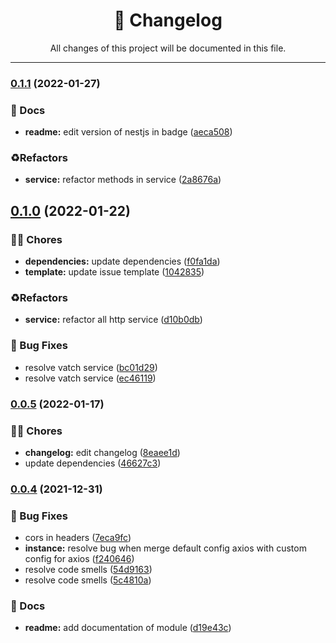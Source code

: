 <div align="center"><h1>📝 Changelog</h1><p>All changes of this project will be documented in this file.</p></div>

---

### [0.1.1](https://github.com/tresdoce/nestjs-httpclient/compare/v0.1.0...v0.1.1) (2022-01-27)


### 📝 Docs

* **readme:** edit version of nestjs in badge ([aeca508](https://github.com/tresdoce/nestjs-httpclient/commit/aeca5084c295af0170ea9151154018f8099b28aa))


### ♻️Refactors

* **service:** refactor methods in service ([2a8676a](https://github.com/tresdoce/nestjs-httpclient/commit/2a8676a162925dd2d9eca629400e69de3ba9c356))

## [0.1.0](https://github.com/tresdoce/nestjs-httpclient/compare/v0.0.5...v0.1.0) (2022-01-22)


### 👨‍💻 Chores

* **dependencies:** update dependencies ([f0fa1da](https://github.com/tresdoce/nestjs-httpclient/commit/f0fa1da79c969ac1cfbd1cb5116aa0f495b0a7aa))
* **template:** update issue template ([1042835](https://github.com/tresdoce/nestjs-httpclient/commit/104283582310a9f722b7f5402ede151a8743139b))


### ♻️Refactors

* **service:** refactor all http service ([d10b0db](https://github.com/tresdoce/nestjs-httpclient/commit/d10b0dbdf0a25a17e3506f86e36ed86fc3e868ba))


### 🐛 Bug Fixes

* resolve vatch service ([bc01d29](https://github.com/tresdoce/nestjs-httpclient/commit/bc01d29976ca9d8550c92635c03c65db2d009b4a))
* resolve vatch service ([ec46119](https://github.com/tresdoce/nestjs-httpclient/commit/ec46119ad23d61769bb843e0a4e9c8f9b9f62fe2))

### [0.0.5](https://github.com/tresdoce/nestjs-httpclient/compare/v0.0.4...v0.0.5) (2022-01-17)


### 👨‍💻 Chores

* **changelog:** edit changelog ([8eaee1d](https://github.com/tresdoce/nestjs-httpclient/commit/8eaee1df8d7f6f13c6ab5255fadde95ce74238e9))
* update dependencies ([46627c3](https://github.com/tresdoce/nestjs-httpclient/commit/46627c322e21a90de94fed14775abab0af257ba9))

### [0.0.4](https://github.com/tresdoce/nestjs-httpclient/compare/v0.0.3...v0.0.4) (2021-12-31)


### 🐛 Bug Fixes

* cors in headers ([7eca9fc](https://github.com/tresdoce/nestjs-httpclient/commit/7eca9fcf09846f81def92ffea44074c3572c7c77))
* **instance:** resolve bug when merge default config axios with custom config for axios ([f240646](https://github.com/tresdoce/nestjs-httpclient/commit/f240646fc82cba78cbf384a9011879badd6b90a5))
* resolve code smells ([54d9163](https://github.com/tresdoce/nestjs-httpclient/commit/54d91639052bc9810eab622b5b2c81cc7ad07cf4))
* resolve code smells ([5c4810a](https://github.com/tresdoce/nestjs-httpclient/commit/5c4810a5475cbdb1394168d74390671b404409ec))


### 📝 Docs

* **readme:** add documentation of module ([d19e43c](https://github.com/tresdoce/nestjs-httpclient/commit/d19e43c34b26531ae4cab3bd77af315837988ba7))

